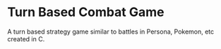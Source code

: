 # Turn Based Combat Game 
A turn based strategy game similar to battles in Persona, Pokemon, etc created in C.
